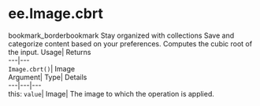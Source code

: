  
#  ee.Image.cbrt
bookmark_borderbookmark Stay organized with collections  Save and categorize content based on your preferences. 
Computes the cubic root of the input. 
Usage| Returns  
---|---  
`Image.cbrt()`| Image  
Argument| Type| Details  
---|---|---  
this: `value`| Image| The image to which the operation is applied.  
